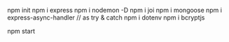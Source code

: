 npm init
npm i express
npm i nodemon -D
npm i joi
npm i mongoose
npm i express-async-handler // as try & catch
npm i dotenv
npm i bcryptjs


npm start